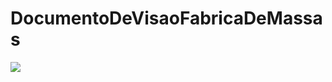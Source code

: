 # DocumentoDeVisaoFabricaDeMassas

 <a href="https://travis-ci.org/naiieandrade/FabricaDeMassas-ChefNery/"><img src="https://api.travis-ci.org/naiieandrade/FabricaDeMassas-ChefNery.svg?branch=master"></a>
